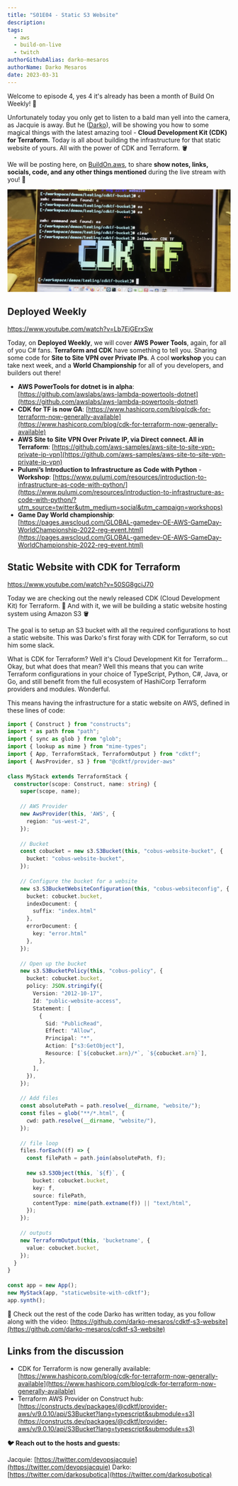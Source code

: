 ```yaml
---
title: "S01E04 - Static S3 Website"
description:
tags:
  - aws
  - build-on-live
  - twitch
authorGithubAlias: darko-mesaros
authorName: Darko Mesaros
date: 2023-03-31
---
```


Welcome to episode 4, yes 4 it's already has been a month of Build On Weekly! 🥳

Unfortunately today you only get to listen to a bald man yell into the camera, as Jacquie is away. But he ([Darko](https://twitter.com/darkosubotica)), will be showing you how to some magical things with the latest amazing tool - **Cloud Development Kit (CDK) for Terraform.** Today is all about building the infrastructure for that static website of yours. All with the power of CDK and Terraform. 🪣

We will be posting here, on [BuildOn.aws](/livestreams/build-on-weekly), to share **show notes, links, socials, code, and any other things mentioned** during the live stream with you! 🚀

![CDK Terraform](images/header.png)

## Deployed Weekly

https://www.youtube.com/watch?v=Lb7EjGErxSw

Today, on **Deployed Weekly**, we will cover **AWS Power Tools**, again, for all of you C# fans. **Terraform and CDK** have something to tell you. Sharing some code for **Site to Site VPN over Private IPs**. A cool **workshop** you can take next week, and a **World Championship** for all of you developers, and builders out there!

- **AWS PowerTools for dotnet is in alpha**: [https://github.com/awslabs/aws-lambda-powertools-dotnet](https://github.com/awslabs/aws-lambda-powertools-dotnet)
- **CDK for TF is now GA**: [https://www.hashicorp.com/blog/cdk-for-terraform-now-generally-available](https://www.hashicorp.com/blog/cdk-for-terraform-now-generally-available)
- **AWS Site to Site VPN Over Private IP, via Direct connect. All in Terraform**:
[](https://aws.amazon.com/blogs/networking-and-content-delivery/introducing-aws-site-to-site-vpn-private-ip-vpns/)[https://github.com/aws-samples/aws-site-to-site-vpn-private-ip-vpn](https://github.com/aws-samples/aws-site-to-site-vpn-private-ip-vpn)
- **Pulumi’s Introduction to Infrastructure as Code with Python** - **Workshop**: [https://www.pulumi.com/resources/introduction-to-infrastructure-as-code-with-python/](https://www.pulumi.com/resources/introduction-to-infrastructure-as-code-with-python/?utm_source=twitter&utm_medium=social&utm_campaign=workshops)
- **Game Day World championship**: [https://pages.awscloud.com/GLOBAL-gamedev-OE-AWS-GameDay-WorldChampionship-2022-reg-event.html](https://pages.awscloud.com/GLOBAL-gamedev-OE-AWS-GameDay-WorldChampionship-2022-reg-event.html)

## Static Website with CDK for Terraform

https://www.youtube.com/watch?v=50SG8gciJ70

Today we are checking out the newly released CDK (Cloud Development Kit) for Terraform. 🥳 And with it, we will be building a static website hosting system using Amazon S3 🪣

The goal is to setup an S3 bucket with all the required configurations to host a static website. This was Darko's first foray with CDK for Terraform, so cut him some slack.

What is CDK for Terraform? Well it's Cloud Development Kit for Terraform... Okay, but what does that mean? Well this means that you can write Terraform configurations in your choice of TypeScript, Python, C#, Java, or Go, and still benefit from the full ecosystem of HashiCorp Terraform providers and modules. Wonderful.

This means having the infrastructure for a static website on AWS, defined in these lines of code:

```typescript
import { Construct } from "constructs";
import * as path from "path";
import { sync as glob } from "glob";
import { lookup as mime } from "mime-types";
import { App, TerraformStack, TerraformOutput } from "cdktf";
import { AwsProvider, s3 } from "@cdktf/provider-aws"

class MyStack extends TerraformStack {
  constructor(scope: Construct, name: string) {
    super(scope, name);

    // AWS Provider
    new AwsProvider(this, 'AWS', {
      region: "us-west-2",
    });

    // Bucket
    const cobucket = new s3.S3Bucket(this, "cobus-website-bucket", {
      bucket: "cobus-website-bucket",
    });
    
    // Configure the bucket for a website
    new s3.S3BucketWebsiteConfiguration(this, "cobus-websiteconfig", {
      bucket: cobucket.bucket,
      indexDocument: {
        suffix: "index.html"
      },
      errorDocument: {
        key: "error.html"
      },
    });

    // Open up the bucket
    new s3.S3BucketPolicy(this, "cobus-policy", {
      bucket: cobucket.bucket,
      policy: JSON.stringify({
        Version: "2012-10-17",
        Id: "public-website-access",
        Statement: [
          {
            Sid: "PublicRead",
            Effect: "Allow",
            Principal: "*",
            Action: ["s3:GetObject"],
            Resource: [`${cobucket.arn}/*`, `${cobucket.arn}`],
          },
        ],
      }),
    });

    // Add files
    const absolutePath = path.resolve(__dirname, "website/");
    const files = glob("**/*.html", {
      cwd: path.resolve(__dirname, "website/"),
    });

    // file loop
    files.forEach((f) => {
      const filePath = path.join(absolutePath, f);

      new s3.S3Object(this, `${f}`, {
        bucket: cobucket.bucket,
        key: f,
        source: filePath,
        contentType: mime(path.extname(f)) || "text/html",
      });
    });

    // outputs
    new TerraformOutput(this, 'bucketname', {
      value: cobucket.bucket,
    });
  }
}

const app = new App();
new MyStack(app, "staticwebsite-with-cdktf");
app.synth();
```

💾 Check out the rest of the code Darko has written today, as you follow along with the video: [https://github.com/darko-mesaros/cdktf-s3-website](https://github.com/darko-mesaros/cdktf-s3-website)

## Links from the discussion

- CDK for Terraform is now generally available: [https://www.hashicorp.com/blog/cdk-for-terraform-now-generally-available](https://www.hashicorp.com/blog/cdk-for-terraform-now-generally-available)
- Terraform AWS Provider on Construct hub: [https://constructs.dev/packages/@cdktf/provider-aws/v/9.0.10/api/S3Bucket?lang=typescript&submodule=s3](https://constructs.dev/packages/@cdktf/provider-aws/v/9.0.10/api/S3Bucket?lang=typescript&submodule=s3)

**🐦 Reach out to the hosts and guests:**

Jacquie: [https://twitter.com/devopsjacquie](https://twitter.com/devopsjacquie)
Darko: [https://twitter.com/darkosubotica](https://twitter.com/darkosubotica)
